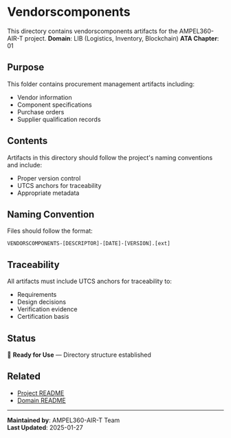 # Vendorscomponents
This directory contains vendorscomponents artifacts for the AMPEL360-AIR-T project.
**Domain**: LIB (Logistics, Inventory, Blockchain)
**ATA Chapter**: 01

## Purpose
This folder contains procurement management artifacts including:
- Vendor information
- Component specifications
- Purchase orders
- Supplier qualification records

## Contents
Artifacts in this directory should follow the project's naming conventions and include:
- Proper version control
- UTCS anchors for traceability
- Appropriate metadata

## Naming Convention
Files should follow the format:
```
VENDORSCOMPONENTS-[DESCRIPTOR]-[DATE]-[VERSION].[ext]
```

## Traceability
All artifacts must include UTCS anchors for traceability to:
- Requirements
- Design decisions
- Verification evidence
- Certification basis

## Status
🚧 **Ready for Use** — Directory structure established

## Related
- [Project README](../../README.md)
- [Domain README](../../../README.md)

---
**Maintained by**: AMPEL360-AIR-T Team  
**Last Updated**: 2025-01-27
